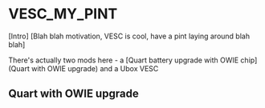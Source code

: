# VESC_MY_PINT

[Intro]
[Blah blah motivation, VESC is cool, have a pint laying around blah blah]

There's actually two mods here - a [Quart battery upgrade with OWIE chip](Quart with OWIE upgrade) and a Ubox VESC

## Quart with OWIE upgrade

